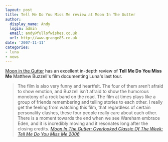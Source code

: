 ```yaml
---
layout: post
title: Tell Me Do You Miss Me review at Moon In The Gutter
author:
  display_name: Andy
  login: admin
  email: andy@fullofwishes.co.uk
  url: http://www.grange85.co.uk
date: '2007-11-11'
categories:
- luna
- news
---
```


[Moon in the Gutter](http://mooninthegutter.blogspot.com) has an excellent in-depth review of **Tell Me Do You Miss Me** Matthew Buzzell's film documenting Luna's last tour.


> The film is also very funny and heartfelt. The four of them aren’t afraid to show emotion, and Buzzell isn’t afraid to show the humorous monotony of a rock band on the road. The film at times plays like a group of friends remembering and telling stories to each other. I really get the feeling from watching this film, that regardless of certain personality clashes, these four people really care about each other. There is a moment towards the end when we see Wareham embrace Eden, and it is incredibly moving and it resonates long after the closing credits.
_[Moon In The Gutter: Overlooked Classic Of The Week: Tell Me Do You Miss Me 2006](http://mooninthegutter.blogspot.com/2007/11/overlooked-classic-of-week-tell-me-do.html)_


